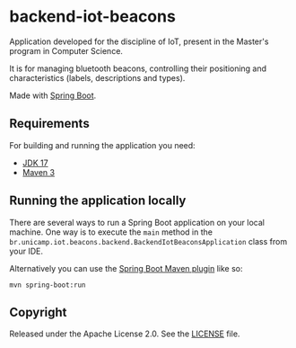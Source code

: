 # backend-iot-beacons

Application developed for the discipline of IoT, present in the Master's program in Computer Science. 

It is for managing bluetooth beacons, controlling their positioning and characteristics (labels, descriptions and types).

Made with [Spring Boot](http://projects.spring.io/spring-boot/).

## Requirements

For building and running the application you need:

- [JDK 17](https://www.oracle.com/java/technologies/javase/jdk17-archive-downloads.html)
- [Maven 3](https://maven.apache.org)

## Running the application locally

There are several ways to run a Spring Boot application on your local machine. 
One way is to execute the `main` method in the `br.unicamp.iot.beacons.backend.BackendIotBeaconsApplication` class from your IDE.

Alternatively you can use the [Spring Boot Maven plugin](https://docs.spring.io/spring-boot/docs/current/reference/html/build-tool-plugins-maven-plugin.html) like so:

```shell
mvn spring-boot:run
```

## Copyright

Released under the Apache License 2.0. See the [LICENSE](https://github.com/codecentric/springboot-sample-app/blob/master/LICENSE) file.